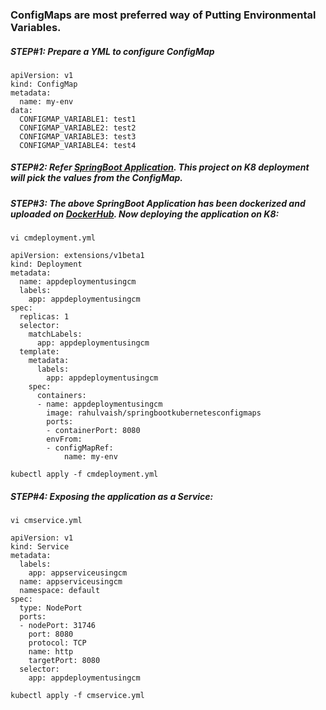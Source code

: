 ### ConfigMaps are most preferred way of Putting Environmental Variables.

##### STEP#1: Prepare a YML to configure ConfigMap
```
apiVersion: v1
kind: ConfigMap
metadata:
  name: my-env
data:
  CONFIGMAP_VARIABLE1: test1
  CONFIGMAP_VARIABLE2: test2
  CONFIGMAP_VARIABLE3: test3
  CONFIGMAP_VARIABLE4: test4    
```
##### STEP#2: Refer [SpringBoot Application](https://github.com/rahulvaish/Docker-Java/tree/SpringBootKubernetesConfigMaps). This project on K8 deployment will pick the values from the ConfigMap.

##### STEP#3: The above SpringBoot Application has been dockerized and uploaded on [DockerHub](https://hub.docker.com/r/rahulvaish/springbootkubernetesconfigmaps). Now deploying the application on K8:
```
vi cmdeployment.yml
```

```
apiVersion: extensions/v1beta1
kind: Deployment
metadata:
  name: appdeploymentusingcm
  labels:
    app: appdeploymentusingcm
spec:
  replicas: 1
  selector:
    matchLabels:
      app: appdeploymentusingcm
  template:
    metadata:
      labels:
        app: appdeploymentusingcm
    spec:
      containers:
      - name: appdeploymentusingcm
        image: rahulvaish/springbootkubernetesconfigmaps
        ports:
        - containerPort: 8080
        envFrom:
        - configMapRef:
            name: my-env

```
```
kubectl apply -f cmdeployment.yml
```
##### STEP#4: Exposing the application as a Service:
```
vi cmservice.yml
```

```
apiVersion: v1
kind: Service
metadata:
  labels:
    app: appserviceusingcm
  name: appserviceusingcm
  namespace: default
spec:
  type: NodePort
  ports:
  - nodePort: 31746
    port: 8080
    protocol: TCP
    name: http
    targetPort: 8080
  selector:
    app: appdeploymentusingcm
```
```
kubectl apply -f cmservice.yml
```  

  
  
  
